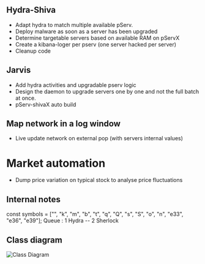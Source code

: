 ## Hydra-Shiva

* Adapt hydra to match multiple available pServ.
* Deploy malware as soon as a server has been upgraded
* Determine targetable servers based on available RAM on pServX
* Create a kibana-loger per pserv (one server hacked per server)
* Cleanup code
  
## Jarvis

* Add hydra activities and upgradable pserv logic
* Design the daemon to upgrade servers one by one and not the full batch at once.
* pServ-shivaX auto build
    
## Map network in a log window

* Live update network on external pop (with servers internal values)

# Market automation

* Dump price variation on typical stock to analyse price fluctuations

## Internal notes
const symbols = ["", "k", "m", "b", "t", "q", "Q", "s", "S", "o", "n", "e33", "e36", "e39"];
Queue : 1 Hydra -- 2 Sherlock

## Class diagram
![Class Diagram](http://www.plantuml.com/plantuml/proxy?cache=no&src=https://raw.githubusercontent.com/Desvart/bitburner/main/assets/classdiagram.iuml)
